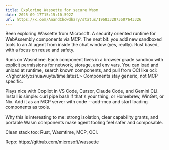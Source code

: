 ```yaml
---
title: Exploring Wassette for secure Wasm
date: 2025-09-17T15:15:10.592Z
url: https://x.com/AnandChowdhary/status/1968332873607643326
---
```


Been exploring Wassette from Microsoft. A security oriented runtime for WebAssembly components via MCP. The neat bit: you add new sandboxed tools to an AI agent from inside the chat window (yes, really). Rust based, with a focus on reuse and safety.  
  
Runs on Wasmtime. Each component lives in a browser grade sandbox with explicit permissions for network, storage, and env vars. You can load and unload at runtime, search known components, and pull from OCI like oci:<//ghcr.io/yoshuawuyts/time:latest.> Components stay generic, not MCP specific.  
  
Plays nice with Copilot in VS Code, Cursor, Claude Code, and Gemini CLI. Install is simple: curl pipe bash if that's your thing, or Homebrew, WinGet, or Nix. Add it as an MCP server with code --add-mcp and start loading components as tools.  
  
Why this is interesting to me: strong isolation, clear capability grants, and portable Wasm components make agent tooling feel safer and composable.  
  
Clean stack too: Rust, Wasmtime, MCP, OCI.  
  
Repo: <https://github.com/microsoft/wassette>
